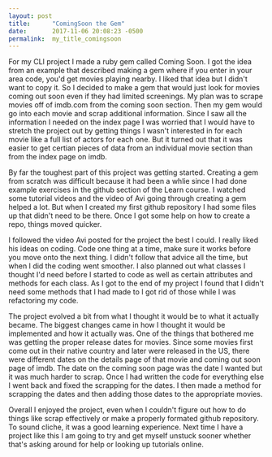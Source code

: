 ```yaml
---
layout: post
title:      "ComingSoon the Gem"
date:       2017-11-06 20:08:23 -0500
permalink:  my_title_comingsoon
---
```


For my CLI project I made a ruby gem called Coming Soon. I got the idea from an example that described making a gem where if you enter in your area code, you'd get movies playing nearby. I liked that idea but I didn't want to copy it. So I decided to make a gem that would just look for movies coming out soon even if they had limited screenings. My plan was to scrape movies off of imdb.com from the coming soon section. Then my gem would go into each movie and scrap additional information. Since I saw all the information I needed on the index page I was worried that I would have to stretch the project out by getting things I wasn't interested in for each movie like a full list of actors for each one. But it turned out that it was easier to get certian pieces of data from an individual movie section than from the index page on imdb.

By far the toughest part of this project was getting started. Creating a gem from scratch was difficult because it had been a whlie since I had done example exercises in the github section of the Learn course. I watched some tutorial videos and the video of Avi going through creating a gem helped a lot. But when I created my first github repository I had some files up that didn't need to be there. Once I got some help on how to create a repo, things moved quicker.

I followed the video Avi posted for the project the best I could. I really liked his ideas on coding. Code one thing at a time, make sure it works before you move onto the next thing. I didn't follow that advice all the time, but when I did the coding went smoother. I also planned out what classes I thought I'd need before I started to code as well as certain attributes and methods for each class. As I got to the end of my project I found that I didn't need some methods that I had made to I got rid of those while I was refactoring my code.

The project evolved a bit from what I thought it would be to what it actually became. The biggest changes came in how I thought it would be implemented and how it actually was. One of the things that bothered me was getting the proper release dates for movies. Since some movies first come out in their native country and later were released in the US, there were different dates on the details page of that movie and coming out soon page of imdb. The date on the coming soon page was the date I wanted but it was much harder to scrap. Once I had written the code for everything else I went back and fixed the scrapping for the dates. I then made a method for scrapping the dates and then adding those dates to the appropriate movies.

Overall I enjoyed the project, even when I couldn't figure out how to do things like scrap effectively or make a properly formated github repository. To sound cliche, it was a good learning experience. Next time I have a project like this I am going to try and get myself unstuck sooner whether that's asking around for help or looking up tutorials online.
